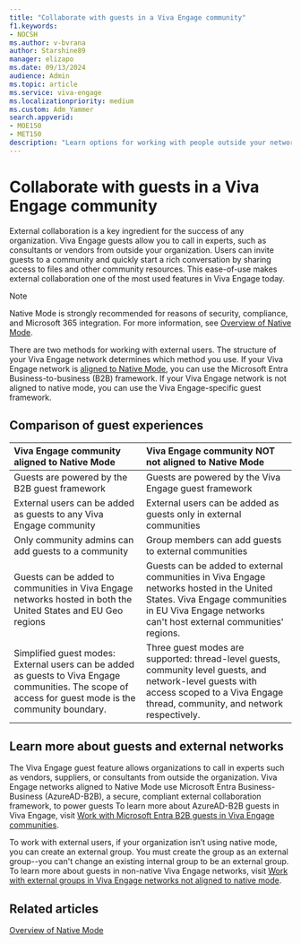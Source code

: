 ```yaml
---
title: "Collaborate with guests in a Viva Engage community"
f1.keywords:
- NOCSH
ms.author: v-bvrana
author: Starshine89
manager: elizapo
ms.date: 09/13/2024
audience: Admin
ms.topic: article
ms.service: viva-engage
ms.localizationpriority: medium
ms.custom: Adm_Yammer
search.appverid: 
- MOE150
- MET150
description: "Learn options for working with people outside your network as guests of a Viva Engage community, depending on how your network is structured."
---
```


# Collaborate with guests in a Viva Engage community

External collaboration is a key ingredient for the success of any organization. Viva Engage guests allow you to call in experts, such as consultants or vendors from outside your organization. Users can invite guests to a community and quickly start a rich conversation by sharing access to files and other community resources. This ease-of-use makes external collaboration one of the most used features in Viva Engage today.

 > [!NOTE]
 > Native Mode is strongly recommended for reasons of security, compliance, and Microsoft 365 integration. For more information, see [Overview of Native Mode](../overview-native-mode.md).
 
There are two methods for working with external users. The structure of your Viva Engage network determines which method you use. If your Viva Engage network is [aligned to Native Mode](../overview-native-mode.md), you can use the Microsoft Entra Business-to-business (B2B) framework. If your Viva Engage network is not aligned to native mode, you can use the Viva Engage-specific guest framework.

## Comparison of guest experiences

| Viva Engage community aligned to Native Mode <br/> | Viva Engage community NOT not aligned to Native Mode <br/> |
|:-----|:-----|
|Guests are powered by the B2B guest framework |Guests are powered by the Viva Engage guest framework|
| External users can be added as guests to any Viva Engage community |External users can be added as guests only in external communities |
| Only community admins can add guests to a community  |Group members can add guests to external communities |
| Guests can be added to communities in Viva Engage networks hosted in both the United States and EU Geo regions |Guests can be added to external communities in Viva Engage networks hosted in the United States. Viva Engage communities in EU Viva Engage networks can't host external communities' regions.  |
| Simplified guest modes: External users can be added as guests to Viva Engage communities. The scope of access for guest mode is the community boundary. |Three guest modes are supported: thread-level guests, community level guests, and network-level guests with access scoped to a Viva Engage thread, community, and network respectively. <br/> |

## Learn more about guests and external networks

The Viva Engage guest feature allows organizations to call in experts such as vendors, suppliers, or consultants from outside the organization. Viva Engage networks aligned to Native Mode use Microsoft Entra Business-Business (AzureAD-B2B), a secure, compliant external collaboration framework, to power guests To learn more about AzureAD-B2B guests in Viva Engage, visit [Work with Microsoft Entra B2B guests in Viva Engage communities](../get-started-with-viva-engage/azure-ad-b2b-guests-viva-engage.md).

To work with external users, if your organization isn’t using native mode, you can create an external group. You must create the group as an external group--you can't change an existing internal group to be an external group. To learn more about guests in non-native Viva Engage networks, visit [Work with external groups in Viva Engage networks not aligned to native mode](../work-with-external-users/create-and-manage-external-groups.md).

## Related articles

[Overview of Native Mode](../overview-native-mode.md)
